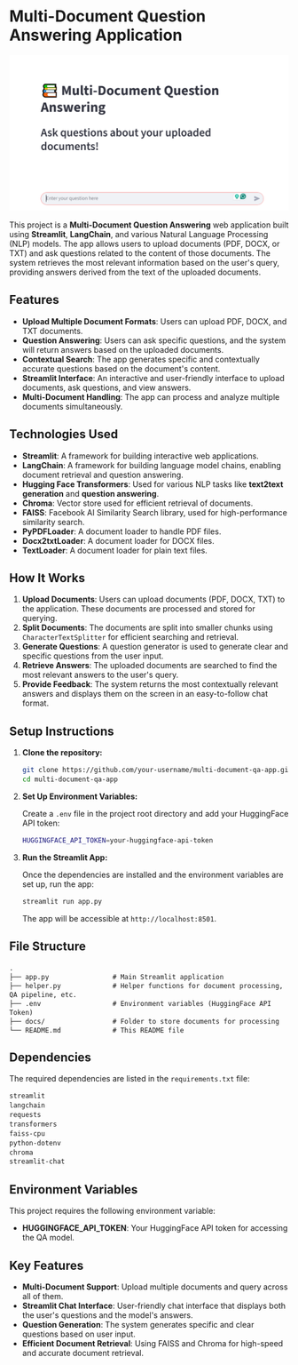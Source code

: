 # **Multi-Document Question Answering Application**
![Multi-Document Question Answering Application](images/screenshot.png)

This project is a **Multi-Document Question Answering** web application built using **Streamlit**, **LangChain**, and various Natural Language Processing (NLP) models. The app allows users to upload documents (PDF, DOCX, or TXT) and ask questions related to the content of those documents. The system retrieves the most relevant information based on the user's query, providing answers derived from the text of the uploaded documents.

## **Features**

* **Upload Multiple Document Formats**: Users can upload PDF, DOCX, and TXT documents.
* **Question Answering**: Users can ask specific questions, and the system will return answers based on the uploaded documents.
* **Contextual Search**: The app generates specific and contextually accurate questions based on the document's content.
* **Streamlit Interface**: An interactive and user-friendly interface to upload documents, ask questions, and view answers.
* **Multi-Document Handling**: The app can process and analyze multiple documents simultaneously.

## **Technologies Used**

* **Streamlit**: A framework for building interactive web applications.
* **LangChain**: A framework for building language model chains, enabling document retrieval and question answering.
* **Hugging Face Transformers**: Used for various NLP tasks like **text2text generation** and **question answering**.
* **Chroma**: Vector store used for efficient retrieval of documents.
* **FAISS**: Facebook AI Similarity Search library, used for high-performance similarity search.
* **PyPDFLoader**: A document loader to handle PDF files.
* **Docx2txtLoader**: A document loader for DOCX files.
* **TextLoader**: A document loader for plain text files.

## **How It Works**

1. **Upload Documents**: Users can upload documents (PDF, DOCX, TXT) to the application. These documents are processed and stored for querying.
2. **Split Documents**: The documents are split into smaller chunks using `CharacterTextSplitter` for efficient searching and retrieval.
3. **Generate Questions**: A question generator is used to generate clear and specific questions from the user input.
4. **Retrieve Answers**: The uploaded documents are searched to find the most relevant answers to the user's query.
5. **Provide Feedback**: The system returns the most contextually relevant answers and displays them on the screen in an easy-to-follow chat format.

## **Setup Instructions**

1. **Clone the repository:**

   ```bash
   git clone https://github.com/your-username/multi-document-qa-app.git
   cd multi-document-qa-app
   ```

2. **Set Up Environment Variables:**

   Create a `.env` file in the project root directory and add your HuggingFace API token:

   ```bash
   HUGGINGFACE_API_TOKEN=your-huggingface-api-token
   ```

3. **Run the Streamlit App:**

   Once the dependencies are installed and the environment variables are set up, run the app:

   ```bash
   streamlit run app.py
   ```

   The app will be accessible at `http://localhost:8501`.

## **File Structure**

```
.
├── app.py                # Main Streamlit application
├── helper.py             # Helper functions for document processing, QA pipeline, etc.
├── .env                  # Environment variables (HuggingFace API Token)
├── docs/                 # Folder to store documents for processing
└── README.md             # This README file
```

## **Dependencies**

The required dependencies are listed in the `requirements.txt` file:

```txt
streamlit
langchain
requests
transformers
faiss-cpu
python-dotenv
chroma
streamlit-chat
```

## **Environment Variables**

This project requires the following environment variable:

* **HUGGINGFACE_API_TOKEN**: Your HuggingFace API token for accessing the QA model.


## **Key Features**

* **Multi-Document Support**: Upload multiple documents and query across all of them.
* **Streamlit Chat Interface**: User-friendly chat interface that displays both the user's questions and the model's answers.
* **Question Generation**: The system generates specific and clear questions based on user input.
* **Efficient Document Retrieval**: Using FAISS and Chroma for high-speed and accurate document retrieval.

